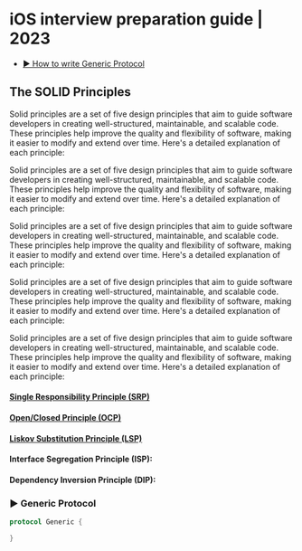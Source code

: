 # iOS interview preparation guide | 2023

+ [▶ How to write Generic Protocol](#-generic-protocol)




## The SOLID Principles

Solid principles are a set of five design principles that aim to guide software developers in creating well-structured, maintainable, and scalable code. These principles help improve the quality and flexibility of software, making it easier to modify and extend over time. Here's a detailed explanation of each principle:

Solid principles are a set of five design principles that aim to guide software developers in creating well-structured, maintainable, and scalable code. These principles help improve the quality and flexibility of software, making it easier to modify and extend over time. Here's a detailed explanation of each principle:

Solid principles are a set of five design principles that aim to guide software developers in creating well-structured, maintainable, and scalable code. These principles help improve the quality and flexibility of software, making it easier to modify and extend over time. Here's a detailed explanation of each principle:

Solid principles are a set of five design principles that aim to guide software developers in creating well-structured, maintainable, and scalable code. These principles help improve the quality and flexibility of software, making it easier to modify and extend over time. Here's a detailed explanation of each principle:

Solid principles are a set of five design principles that aim to guide software developers in creating well-structured, maintainable, and scalable code. These principles help improve the quality and flexibility of software, making it easier to modify and extend over time. Here's a detailed explanation of each principle:

#### [Single Responsibility Principle (SRP)](https://github.com/bibin-jaimon/2023-ios-interview-prep/blob/development/solid-principles/srp.md)
#### [Open/Closed Principle (OCP)](https://github.com/bibin-jaimon/2023-ios-interview-prep/blob/development/solid-principles/ocp.md)
#### [Liskov Substitution Principle (LSP)](https://github.com/bibin-jaimon/2023-ios-interview-prep/blob/development/solid-principles/lsp.md)
#### Interface Segregation Principle (ISP):
#### Dependency Inversion Principle (DIP):
















### ▶ Generic Protocol

```swift
protocol Generic {

}
```
